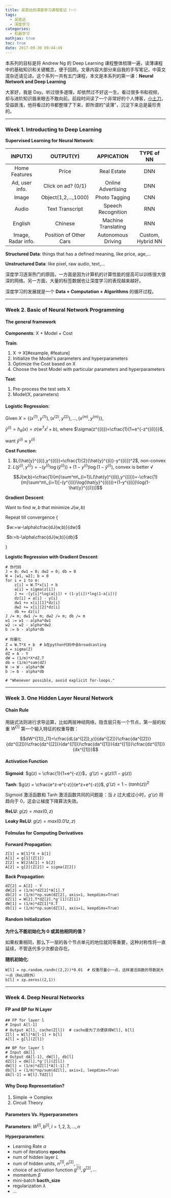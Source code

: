 ```yaml
---
title: 吴恩达的深度学习课程笔记（一）
tags:
  - 吴恩达
  - 深度学习
categories:
  - 机器学习
mathjax: true
toc: true
date: 2017-09-30 09:44:49
---
```


本系列的目标是将 Andrew Ng 的 Deep Learning 课程整体梳理一遍，读薄课程中的基础知识和关键概念，便于回顾。文章内容大部分来自我的手写笔记，中英文混杂还请见谅。这个系列一共有五门课程，本文是本系列的第一课：**Neural Network and Deep Learning**

<!--more-->

大家好，我是 Day。听过很多道理，却依然过不好这一生。看过很多书和视频，却与进阶知识眉来眼去不敢向前。前段时间读了一个非常好的个人博客，[小土刀](http://wdxtub.com/)，受益匪浅，他将看过的书都整理了下来，即所谓的"读薄"，沉淀下来总是最珍贵的。

------

### Week 1. Introducting to Deep Learning

**Supervised Learning for Neural Network**:

|      INPUTX)       |       OUTPUT(Y)        |     APPICATION      |    TYPE of NN     |
| :----------------: | :--------------------: | :-----------------: | :---------------: |
|   Home Features    |         Price          |     Real Estate     |        DNN        |
|   Ad, user info.   |   Click on ad? (0/1)   | Online Advertising  |        DNN        |
|       Image        |  Object(1,2,...,1000)  |    Photo Tagging    |        CNN        |
|       Audio        |    Text Transcript     | Speech Recognition  |        RNN        |
|      English       |        Chinese         | Machine Translating |        RNN        |
| Image, Radar info. | Position of Other Cars | Autonomous Driving  | Custom, Hybrid NN |

**Structured Data**: things that has a defined meaning, like price, age,...

**Unstructured Data**: like pixel, raw audio, text,...

深度学习逐渐热门的原因，一方面是因为计算机的计算性能的提高可以训练很大很深的网络。另一方面，大量的标签数据也让深度学习的表现越来越好。

深度学习的发展就是一个 **Data + Computation + Algorithms** 的循环过程。

------

###  Week 2. Basic of Neural Network Programming

#### The general framework

**Components**: X + Model + Cost

**Train**: 

1. X -> X[#example, #feature]
2. Initialize the Model's parameters and hyperparameters
3. Optimize the Cost based on X
4. Choose the best Model with particular parameters and hyperparameters

**Test**: 

1. Pre-process the test sets X
2. Model(X, parameters)

#### Logistic Regression:

Given $X=\lbrace(x^{(1)},y^{(1)}), (x^{(2)},y^{(2)}),...,(x^{(m)},y^{(m)})\rbrace$, 

$\hat{y}^{(i)}=h_{\theta}(x)=\sigma(w^Tx^{i}+b)$, where $\sigma(z^{(i)})=\cfrac{1}{1+e^{-z^{(i)}}}$,

want $\hat{y}^{(i)} \approx y^{(i)}$

**Cost Function**:

1. $L(\hat{y}^{(i)},y^{(i)})=\cfrac{1}{2}(\hat{y}^{(i)}-y^{(i)})^2$, non-convex
2. $L(\hat{y}^{(i)},y^{(i)})=-(y^{(i)}\log(\hat{y}^{(i)}))+(1-y^{(i)})\log(1-\hat{y}^{(i)})$, convex is better √

 $$J(w,b)=\cfrac{1}{m}\sum^m\_{i=1}L(\hat{y}^{(i)},y^{(i)})=-\cfrac{1}{m}\sum^m\_{i=1}[-(y^{(i)}\log(\hat{y}^{(i)}))+(1-y^{(i)})\log(1-\hat{y}^{(i)})]$$

**Gradient Descent**:

Want to find $w, b$ that minimize $J(w, b)$

Repeat till convergence {

​	$w:=w-\alpha\cfrac{dJ(w,b)}{dw}$

​	$b:=b-\alpha\cfrac{dJ(w,b)}{db}$

}

**Logistic Regression with Gradient Descent**:

```
# 伪代码
J = 0; dw1 = 0; dw2 = 0; db = 0
W = [w1, w2]; b = 0
for i = 1 to m:
	z[i] = W.T*x[i] + b
	a[i] = sigma(z[i])
	J += -[y[i]*log(a[i]) + (1-y[i])*log(1-a[i])]
	dz[i] = a[i] - y[i]
	dw1 += x[i][1]*dz[i]
	dw2 += x[i][2]*dz[i]
	db += dz[i]
J /= m; dw1 /= m; dw2 /= m; db /= m
w1 := w1 - alpha*dw1
w2 := w2 - alpha*dw2
b := b - alpha*db

# 向量化
Z = W.T*X + b  # b在python代码中会broadcasting
A = sigma(Z)
dZ = A - Y
dW = (1/m)*X*dZ.T
db = (1/m)*sum(dZ)
W := W - alpha*dW
b := b - alpha*db

# "Whenever possible, avoid explicit for-loops."
```

------

###  Week 3. One Hidden Layer Neural Network

#### Chain Rule

用链式法则进行求导运算，比如两层神经网络，隐含层只有一个节点，第一层的权重 $W^{[1]}$ 第一个输入特征的权重导数：

 $$dW^{[1]}_{1}=\cfrac{dL(a^{[2]},y)}{da^{[2]}}\cfrac{da^{[2]}}{dz^{[2]}}\cfrac{dz^{[2]}}{da^{[1]}}\cfrac{da^{[1]}}{dz^{[1]}}\cfrac{dz^{[1]}}{dx^{[1]}}$$

#### Activation Function

**Sigmoid**: $g(z) = \cfrac{1}{1+e^{-z}}$$，$$g'(z)=g(z)(1-g(z))$

**Tanh**: $g(z) = \cfrac{e^z-e^{-z}}{e^z+e^{-z}}$, $g'(z)=1-(tanh(z))^2$

Sigmoid 激活函数和 Tanh 激活函数共同的问题是：当 $z$ 过大或过小时，$g'(z)$ 将趋向于 0，这会让梯度下降算法失效。

**ReLU**: $g(z)=max(0,z)$

**Leaky ReLU**: $g(z)=max(0.01z,z)$ 

#### Folmulas for Computing Derivatives

**Forward Propagation**:

```
Z[1] = W[1]*X + b[1]
A[1] = g[1](Z[1])
Z[2] = W[2]A[1] + b[2]
A[2] = g[2](Z[2]) = sigma(Z[2])
```

**Back Propagation**:

```
dZ[2] = A[2] - Y
dW[2] = (1/m)*dZ[2]*A[1].T
db[2] = (1/m)*np.sum(dZ[2], axis=1, keepdims=True)
dZ[1] = W[2].T*dZ[2].*g'[1](Z[1])
dW[1] = (1/m)*dZ[1]*X.T
db[1] = (1/m)*np.sum(dZ[1], axis=1, keepdims=True)
```

#### Random Initialization

**为什么不能初始化为 0 或其他相同的值？**

如果权重相同，那么下一层的各个节点单元的地位就同等重要，这种对称性将一直延续，不管迭代多少次都会存在。

**随机初始化**:

```
W[l] = np.random.randn((2,2))*0.01  # 权重尽量小一点，这样激活函数的导数就大一点（ReLU除外）
b[l] = zp.zeros((2,1))
```

------

###  Week 4. Deep Neural Networks

#### FP and BP for N Layer

```
## FP for layer l
# Input A[l-1]
# Output A[l], cache(Z[l])  # cache是为了方便获得W[l], b[l]
Z[l] = W[l]*A[l-1] + b[l]
A[l] = g[l](Z[l])

## BP for layer l
# Input dA[l]
# Output dA[l-1], dW[l], db[l]
dZ[l] = dA[l].*g'[l](Z[l])
dW[l] = (1/m)*dZ[l]*A[l-1].T
db[l] = (1/m)*np/sum(dZ[l], axis=1, leepdims=True)
dA[l-1] = W[l].TdZ[l]
```

#### Why Deep Representation?

1. Simple -> Complex
2. Circuit Theory

#### Parameters Vs. Hyperparameters

**Parameters**: $W^{[l]},b^{[l]},l = 1,2,3,...,n$

**Hyperparameters**:

- Learning Rate $\alpha$
- num of iterations **epochs**
- num of hidden layer $L$
- num of hidden units, $n^{[1]},n^{[2]},...$
- choice of activation function $g^{[1]},g^{[2]},...$
- momentum $\beta$
- mini-batch **bacth_size**
- regularization $\lambda$
- ...
